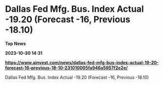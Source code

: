 # Dallas Fed Mfg. Bus. Index Actual -19.20 (Forecast -16, Previous -18.10)
**Top News**

**2023-10-30 14:31**

**https://www.ainvest.com/news/dallas-fed-mfg-bus-index-actual-19-20-forecast-16-previous-18-10-231010005fa946a5957f2e2e/**

Dallas Fed Mfg. Bus. Index Actual -19.20 (Forecast -16, Previous -18.10)